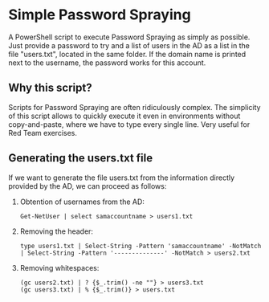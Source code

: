 # Simple Password Spraying
A PowerShell script to execute Password Spraying as simply as possible. Just provide a password to try and a list of users in the AD as a list in the file "users.txt", located in the same folder. If the domain name is printed next to the username, the password works for this account.

## Why this script?
Scripts for Password Spraying are often ridiculously complex. The simplicity of this script allows to quickly execute it even in environments without copy-and-paste, where we have to type every single line. Very useful for Red Team exercises.

## Generating the users.txt file
If we want to generate the file users.txt from the information directly provided by the AD, we can proceed as follows:

1. Obtention of usernames from the AD:
    ```
    Get-NetUser | select samaccountname > users1.txt
    ```
2. Removing the header:
    ```
    type users1.txt | Select-String -Pattern 'samaccountname' -NotMatch | Select-String -Pattern '--------------' -NotMatch > users2.txt
    ```
3. Removing whitespaces:
    ```
    (gc users2.txt) | ? {$_.trim() -ne ""} > users3.txt
    (gc users3.txt) | % {$_.trim()} > users.txt 
    ```

